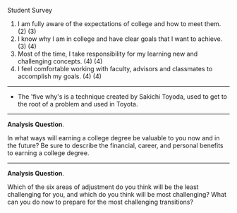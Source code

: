 Student Survey
1. I am fully aware of the expectations of college and how to meet them. (2) (3)
2. I know why I am in college and have clear goals that I want to achieve. (3) (4)
3. Most of the time, I take responsibility for my learning new and challenging concepts. (4) (4)
4. I feel comfortable working with faculty, advisors and classmates to accomplish my goals. (4) (4)
---
- The 'five why's  is a technique created by Sakichi Toyoda, used to get to the root of a problem and used in Toyota.
---

**Analysis Question**.

In what ways will earning a college degree be valuable to you now and in the future? Be sure to describe the financial, career, and personal benefits to earning a college degree.

---
**Analysis Question**.

Which of the six areas of adjustment do you think will be the least challenging for you, and which do you think will be most challenging? What can you do now to prepare for the most challenging transitions?